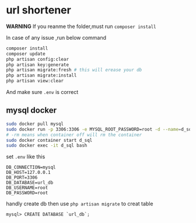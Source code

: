 # url shortener
**WARNING**
If you reanme the folder,must run `composer install `

In case of any issue ,run below command

```sh
composer install
composer update
php artisan config:clear
php artisan key:generate
php artisan migrate:fresh # this will erease your db
php artisan migrate:install
php artisan view:clear

```

And make sure `.env` is correct 

## mysql docker 

```sh
sudo docker pull mysql
sudo docker run -p 3306:3306 -e MYSQL_ROOT_PASSWORD=root -d --name=d_sql mysql:latest 
# -rm means when container off will rm the container
sudo docker container start d_sql
sudo docker exec -it d_sql bash
```
set `.env` like this
```
DB_CONNECTION=mysql
DB_HOST=127.0.0.1
DB_PORT=3306
DB_DATABASE=url_db
DB_USERNAME=root
DB_PASSWORD=root
```
handly create db then use `php artisan migrate` to creat table
```
mysql> CREATE DATABASE `url_db`;
```